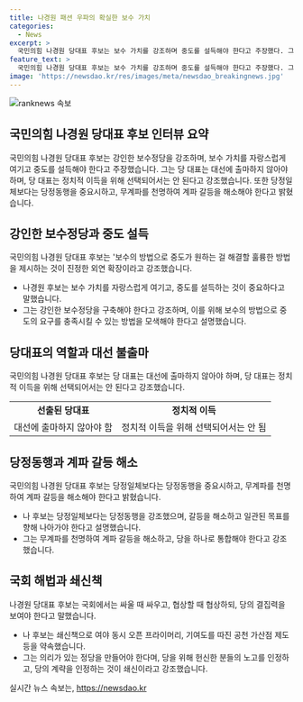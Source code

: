 ```yaml
---
title: 나경원 패션 우파의 확실한 보수 가치
categories:
  - News
excerpt: >
  국민의힘 나경원 당대표 후보는 보수 가치를 강조하며 중도를 설득해야 한다고 주장했다. 그는 정책으로 중도를 확장하는 것이 아니라 보수 가치를 자랑스럽게 생각하고, 외연 확장을 통해 중도를 설득해야 한다고 강조했다. 또한, 당내 갈등을 해소하고 당정 동행을 강조하며 대선에 출마하지 않겠다고 선언했다. 또한, 다른 후보들과의 차별화된 당정동행 전략과 당 내 쇄신책을 제시했다.
feature_text: >
  국민의힘 나경원 당대표 후보는 보수 가치를 강조하며 중도를 설득해야 한다고 주장했다. 그는 정책으로 중도를 확장하는 것이 아니라 보수 가치를 자랑스럽게 생각하고, 외연 확장을 통해 중도를 설득해야 한다고 강조했다. 또한, 당내 갈등을 해소하고 당정 동행을 강조하며 대선에 출마하지 않겠다고 선언했다. 또한, 다른 후보들과의 차별화된 당정동행 전략과 당 내 쇄신책을 제시했다.
image: 'https://newsdao.kr/res/images/meta/newsdao_breakingnews.jpg'
---
```


<p><img src="https://newsdao.kr/res/images/meta/newsdao_breakingnews.jpg" alt="ranknews 속보" /></p>

<h2 data-ke-size="size26">국민의힘 나경원 당대표 후보 인터뷰 요약</h2>

<p>국민의힘 나경원 당대표 후보는 강인한 보수정당을 강조하며, 보수 가치를 자랑스럽게 여기고 중도를 설득해야 한다고 주장했습니다. 그는 당 대표는 대선에 출마하지 않아야 하며, 당 대표는 정치적 이득을 위해 선택되어서는 안 된다고 강조했습니다. 또한 당정일체보다는 당정동행을 중요시하고, 무계파를 천명하여 계파 갈등을 해소해야 한다고 밝혔습니다.</p>

<h2 data-ke-size="size26">강인한 보수정당과 중도 설득</h2>

<p data-ke-size="size16">국민의힘 나경원 당대표 후보는 '보수의 방법으로 중도가 원하는 걸 해결할 훌륭한 방법을 제시하는 것이 진정한 외연 확장이라고 강조했습니다.</p>

<ul>
<li>나경원 후보는 보수 가치를 자랑스럽게 여기고, 중도를 설득하는 것이 중요하다고 말했습니다.</li>
<li>그는 강인한 보수정당을 구축해야 한다고 강조하며, 이를 위해 보수의 방법으로 중도의 요구를 충족시킬 수 있는 방법을 모색해야 한다고 설명했습니다.</li>
</ul>

<h2 data-ke-size="size26">당대표의 역할과 대선 불출마</h2>

<p data-ke-size="size16">국민의힘 나경원 당대표 후보는 당 대표는 대선에 출마하지 않아야 하며, 당 대표는 정치적 이득을 위해 선택되어서는 안 된다고 강조했습니다.</p>

<table>
<tr>
<td style="text-align: center; height: 17px;"><b>선출된 당대표</b></td>
<td style="text-align: center; height: 17px;"><b>정치적 이득</b></td>
</tr>
<tr>
<td style="text-align: center; height: 17px;">대선에 출마하지 않아야 함</td>
<td style="text-align: center; height: 17px;">정치적 이득을 위해 선택되어서는 안 됨</td>
</tr>
</table>

<h2 data-ke-size="size26">당정동행과 계파 갈등 해소</h2>

<p data-ke-size="size16">국민의힘 나경원 당대표 후보는 당정일체보다는 당정동행을 중요시하고, 무계파를 천명하여 계파 갈등을 해소해야 한다고 밝혔습니다.</p>

<ul>
<li>나 후보는 당정일체보다는 당정동행을 강조했으며, 갈등을 해소하고 일관된 목표를 향해 나아가야 한다고 설명했습니다.</li>
<li>그는 무계파를 천명하여 계파 갈등을 해소하고, 당을 하나로 통합해야 한다고 강조했습니다.</li>
</ul>

<h2 data-ke-size="size26">국회 해법과 쇄신책</h2>

<p data-ke-size="size16">나경원 당대표 후보는 국회에서는 싸울 때 싸우고, 협상할 때 협상하되, 당의 결집력을 보여야 한다고 말했습니다.</p>

<ul>
<li>나 후보는 쇄신책으로 여야 동시 오픈 프라이머리, 기여도를 따진 공천 가산점 제도 등을 약속했습니다.</li>
<li>그는 의리가 있는 정당을 만들어야 한다며, 당을 위해 헌신한 분들의 노고를 인정하고, 당의 계략을 인정하는 것이 쇄신이라고 강조했습니다.</li>
</ul>

<p data-ke-size="size16"></p>
실시간 뉴스 속보는, <a href="https://newsdao.kr" rel="dofollow">https://newsdao.kr</a>


